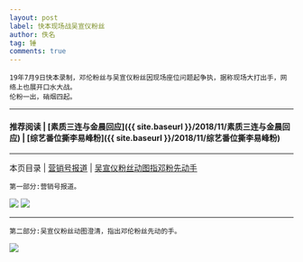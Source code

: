```yaml
---
layout: post
label: 快本现场战吴宣仪粉丝
author: 佚名
tag: 锤
comments: true
---
```


    19年7月9日快本录制，邓伦粉丝与吴宣仪粉丝因现场座位问题起争执，据称现场大打出手，网络上也展开口水大战。
    伦粉一出，硝烟四起。
    
---
#### 推荐阅读 | [素质三连与金晨回应]({{ site.baseurl }}/2018/11/素质三连与金晨回应)  | [综艺番位撕李易峰粉]({{ site.baseurl }}/2018/11/综艺番位撕李易峰粉) 
---
本页目录 \| [营销号报道](#dxjja) \| [吴宣仪粉丝动图指邓粉先动手](#dxjjb)


<a class="anchor" name="dxjja"></a>

    第一部分:营销号报道。

<img src="{{ site.baseurl }}/images/310302144.jpeg">
<img src="{{ site.baseurl }}/images/310302816.jpg">

---

<a class="anchor" name="dxjja"></a>

    第二部分:吴宣仪粉丝动图澄清，指出邓伦粉丝先动的手。
    
<img src="{{ site.baseurl }}/images/v2-57fc57d5b12180a2b36abd0e5fe988c0_hd.gif">

